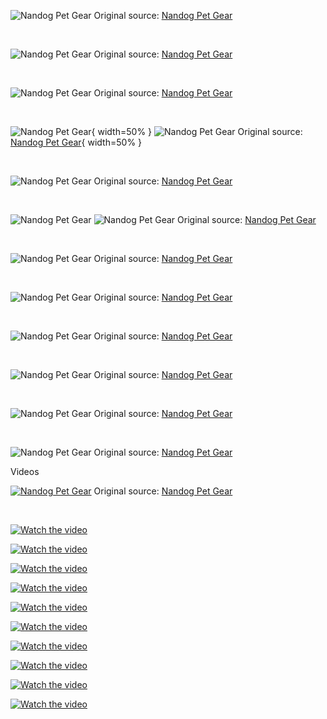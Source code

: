 ![Nandog Pet Gear](https://raw.githubusercontent.com/nikole-flowers/leo-work/main/Nandog/Nandog.gif "Nandog Pet Gear")
Original source: [Nandog Pet Gear](https://www.nandog.com/)

</br>

![Nandog Pet Gear](https://raw.githubusercontent.com/nikole-flowers/leo-work/main/Nandog/Nandog.jpeg "Nandog Pet Gear")
Original source: [Nandog Pet Gear](https://www.nandog.com/)

</br>

![Nandog Pet Gear](https://raw.githubusercontent.com/nikole-flowers/leo-work/main/Nandog/Nandog2.jpg "Nandog Pet Gear")
Original source: [Nandog Pet Gear](https://www.amazon.com/stores/page/3A64E96C-97CE-4EAA-936B-B8617C00E853?ingress=2&visitId=0d81ff56-2d7f-4a58-811f-f669ee0d7870&store_ref=bl_ast_dp_brandLogo_sto&ref_=ast_bln)

</br>

![Nandog Pet Gear](https://raw.githubusercontent.com/nikole-flowers/leo-work/main/Nandog/Nandog3.jpeg "Nandog Pet Gear"){ width=50% } 
![Nandog Pet Gear](https://raw.githubusercontent.com/nikole-flowers/leo-work/main/Nandog/Nandog4.jpeg "Nandog Pet Gear") Original source: [Nandog Pet Gear](https://www.nandog.com/collections/dog-car-seats/products/large-black-vegan-leather-car-seat-2-0){ width=50% }

</br>

![Nandog Pet Gear](https://raw.githubusercontent.com/nikole-flowers/leo-work/main/Nandog/Nandog5.jpeg "Nandog Pet Gear")
Original source: [Nandog Pet Gear](https://www.nandog.com/collections/dog-beds/products/banana-cat-dog-microplush-bed)

</br>

![Nandog Pet Gear](https://raw.githubusercontent.com/nikole-flowers/leo-work/main/Nandog/Nandog6.jpeg "Nandog Pet Gear")
![Nandog Pet Gear](https://raw.githubusercontent.com/nikole-flowers/leo-work/main/Nandog/Nandog7.jpeg "Nandog Pet Gear")
Original source: [Nandog Pet Gear](https://www.nandog.com/collections/dog-beds/products/copy-of-dog-car-seat-light-grey-large)

</br>

![Nandog Pet Gear](https://raw.githubusercontent.com/nikole-flowers/leo-work/main/Nandog/Nandog8.jpeg "Nandog Pet Gear")
Original source: [Nandog Pet Gear](https://www.nandog.com/collections/dog-beds/products/copy-of-prive-collection-quilted-vegan-leather-grey)

</br>

![Nandog Pet Gear](https://raw.githubusercontent.com/nikole-flowers/leo-work/main/Nandog/Nandog10.jpeg "Nandog Pet Gear")
Original source: [Nandog Pet Gear](https://www.nandog.com/collections/dog-beds/products/prive-collection-quilted-vegan-leather-black)

</br>

![Nandog Pet Gear](https://raw.githubusercontent.com/nikole-flowers/leo-work/main/Nandog/Nandog11.jpeg "Nandog Pet Gear")
Original source: [Nandog Pet Gear](https://www.nandog.com/products/cloud-2-0-reversible-dog-cat-bed-chinchilla)

</br>

![Nandog Pet Gear](https://raw.githubusercontent.com/nikole-flowers/leo-work/main/Nandog/Nandog12.png "Nandog Pet Gear")
Original source: [Nandog Pet Gear](https://www.nandog.com/)

</br>

![Nandog Pet Gear](https://raw.githubusercontent.com/nikole-flowers/leo-work/main/Nandog/Nandog14.png "Nandog Pet Gear")
Original source: [Nandog Pet Gear](https://www.nandog.com/)

</br>

![Nandog Pet Gear](https://raw.githubusercontent.com/nikole-flowers/leo-work/main/Nandog/Nandog15.jpg "Nandog Pet Gear")
Original source: [Nandog Pet Gear](https://www.amazon.com/stores/NANDOGPETGEAR/page/B01A42BF-C0B9-4C65-B49F-0B743A86484F?ref_=ast_bln&store_ref=bl_ast_dp_brandLogo_sto)

Videos

[![Nandog Pet Gear](https://img.youtube.com/vi/xWTUXByy1Ag/default.jpg)](https://raw.githubusercontent.com/nikole-flowers/leo-work/main/Nandog/Nandog.mp4)
Original source: [Nandog Pet Gear](https://m.media-amazon.com/images/S/al-na-9d5791cf-3faf/8ae16e9e-2868-49d2-8a1f-aa6e5fa696a6.mp4)

</br>

[![Watch the video](https://img.youtube.com/vi/pmmla1Pn0EE/default.jpg)](https://www.youtube.com/watch?v=pmmla1Pn0EE)

[![Watch the video](https://img.youtube.com/vi/-pG5iscU40c/default.jpg)](https://www.youtube.com/watch?v=-pG5iscU40c)

[![Watch the video](https://img.youtube.com/vi/AsUZZvtxlAE/default.jpg)](https://www.youtube.com/watch?v=AsUZZvtxlAE)

[![Watch the video](https://img.youtube.com/vi/ZKd-CA6Tp3s/default.jpg)](https://www.youtube.com/watch?v=ZKd-CA6Tp3s)

[![Watch the video](https://img.youtube.com/vi/xWTUXByy1Ag/default.jpg)](https://www.youtube.com/watch?v=xWTUXByy1Ag)

[![Watch the video](https://img.youtube.com/vi/8Bvl9lPw8Kc/default.jpg)](https://www.youtube.com/watch?v=8Bvl9lPw8Kc)

[![Watch the video](https://img.youtube.com/vi/ro-LbcJ4fxg/default.jpg)](https://www.youtube.com/watch?v=ro-LbcJ4fxg)

[![Watch the video](https://img.youtube.com/vi/fRtyp51sSWw/default.jpg)](https://www.youtube.com/watch?v=fRtyp51sSWw)

[![Watch the video](https://img.youtube.com/vi/tI40WzVc5y4/default.jpg)](https://www.youtube.com/watch?v=tI40WzVc5y4)

[![Watch the video](https://img.youtube.com/vi/6maO-NpZmlo/default.jpg)](https://www.youtube.com/watch?v=6maO-NpZmlo)